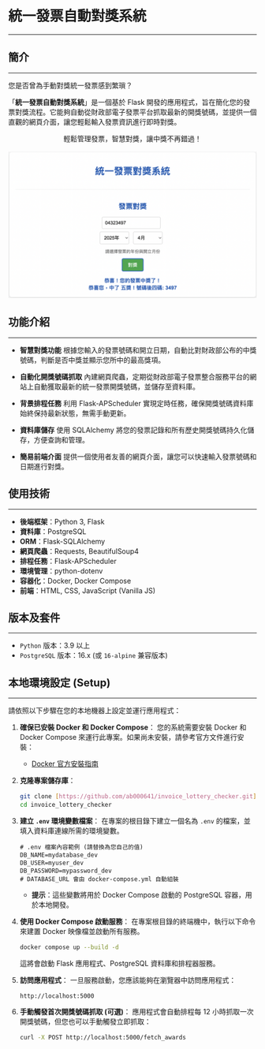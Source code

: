 # 統一發票自動對獎系統

---

## 簡介

---

您是否曾為手動對獎統一發票感到繁瑣？

「**統一發票自動對獎系統**」是一個基於 Flask 開發的應用程式，旨在簡化您的發票對獎流程。它能夠自動從財政部電子發票平台抓取最新的開獎號碼，並提供一個直觀的網頁介面，讓您輕鬆輸入發票資訊進行即時對獎。

<div align="center">
  輕鬆管理發票，智慧對獎，讓中獎不再錯過！<br><br>
  <img src="demo_image.png" alt="Demo 圖片" width="600"/><br>
</div>

## 功能介紹

---

- **智慧對獎功能**
  根據您輸入的發票號碼和開立日期，自動比對財政部公布的中獎號碼，判斷是否中獎並顯示您所中的最高獎項。

- **自動化開獎號碼抓取**
  內建網頁爬蟲，定期從財政部電子發票整合服務平台的網站上自動獲取最新的統一發票開獎號碼，並儲存至資料庫。

- **背景排程任務**
  利用 Flask-APScheduler 實現定時任務，確保開獎號碼資料庫始終保持最新狀態，無需手動更新。

- **資料庫儲存**
  使用 SQLAlchemy 將您的發票記錄和所有歷史開獎號碼持久化儲存，方便查詢和管理。

- **簡易前端介面**
  提供一個使用者友善的網頁介面，讓您可以快速輸入發票號碼和日期進行對獎。

## 使用技術

---

- **後端框架**：Python 3, Flask
- **資料庫**：PostgreSQL
- **ORM**：Flask-SQLAlchemy
- **網頁爬蟲**：Requests, BeautifulSoup4
- **排程任務**：Flask-APScheduler
- **環境管理**：python-dotenv
- **容器化**：Docker, Docker Compose
- **前端**：HTML, CSS, JavaScript (Vanilla JS)

## 版本及套件

---

- `Python` 版本：3.9 以上
- `PostgreSQL` 版本：16.x (或 `16-alpine` 兼容版本)

## 本地環境設定 (Setup)

---

請依照以下步驟在您的本地機器上設定並運行應用程式：

1.  **確保已安裝 Docker 和 Docker Compose**：
    您的系統需要安裝 Docker 和 Docker Compose 來運行此專案。如果尚未安裝，請參考官方文件進行安裝：
    * [Docker 官方安裝指南](https://docs.docker.com/get-docker/)

2.  **克隆專案儲存庫**：
    ```bash
    git clone [https://github.com/ab000641/invoice_lottery_checker.git](https://github.com/ab000641/invoice_lottery_checker.git)
    cd invoice_lottery_checker
    ```

3.  **建立 `.env` 環境變數檔案**：
    在專案的根目錄下建立一個名為 `.env` 的檔案，並填入資料庫連線所需的環境變數。
    ```env
    # .env 檔案內容範例 (請替換為您自己的值)
    DB_NAME=mydatabase_dev
    DB_USER=myuser_dev
    DB_PASSWORD=mypassword_dev
    # DATABASE_URL 會由 docker-compose.yml 自動組裝
    ```
    * **提示**：這些變數將用於 Docker Compose 啟動的 PostgreSQL 容器，用於本地開發。

4.  **使用 Docker Compose 啟動服務**：
    在專案根目錄的終端機中，執行以下命令來建置 Docker 映像檔並啟動所有服務。
    ```bash
    docker compose up --build -d
    ```
    這將會啟動 Flask 應用程式、PostgreSQL 資料庫和排程器服務。

5.  **訪問應用程式**：
    一旦服務啟動，您應該能夠在瀏覽器中訪問應用程式：
    ```
    http://localhost:5000
    ```

6.  **手動觸發首次開獎號碼抓取 (可選)**：
    應用程式會自動排程每 12 小時抓取一次開獎號碼，但您也可以手動觸發立即抓取：
    ```bash
    curl -X POST http://localhost:5000/fetch_awards
    ```